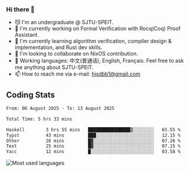 ### Hi there 👋

<!--
**definfo/definfo** is a ✨ _special_ ✨ repository because its `README.md` (this file) appears on your GitHub profile.

Here are some ideas to get you started:

- 🔭 I’m currently working on ...
- 🌱 I’m currently learning ...
- 👯 I’m looking to collaborate on ...
- 🤔 I’m looking for help with ...
- 💬 Ask me about ...
- 📫 How to reach me: ...
- 😄 Pronouns: ...
- ⚡ Fun fact: ...
-->

- 😼 I'm an undergraduate @ SJTU-SPEIT.
- 🔭 I'm currently working on Formal Verification with Rocq(Coq) Proof Assistant.
- 🌱 I'm currently learning algorithm verification, compiler design & implementation, and Rust dev skills.
- 👯 I'm looking to collaborate on NixOS contribution.
- 💬 Working languages: 中文(普通话), English, Français. Feel free to ask me anything about SJTU-SPEIT.
- 📫 How to reach me via e-mail: hjsdbb1@gmail.com

## Coding Stats

<!--START_SECTION:waka-->

```txt
From: 06 August 2025 - To: 13 August 2025

Total Time: 5 hrs 33 mins

Haskell        3 hrs 55 mins   ████████████████▒░░░░░░░░   65.55 %
Typst          43 mins         ███░░░░░░░░░░░░░░░░░░░░░░   12.15 %
Other          26 mins         █▓░░░░░░░░░░░░░░░░░░░░░░░   07.26 %
Text           25 mins         █▓░░░░░░░░░░░░░░░░░░░░░░░   07.15 %
Yacc           12 mins         █░░░░░░░░░░░░░░░░░░░░░░░░   03.58 %
```

<!--END_SECTION:waka-->

![Most used languages](https://github-readme-stats.vercel.app/api/top-langs/?username=definfo&layout=donut&theme=dracula&exclude_repo=xv6-labs-2023)
